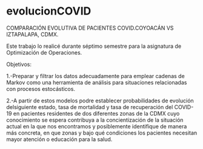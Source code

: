 # evolucionCOVID
COMPARACIÓN EVOLUTIVA DE PACIENTES COVID.COYOACÁN VS IZTAPALAPA, CDMX.

Este trabajo lo realicé durante séptimo semestre para la asignatura de Optimización de Operaciones. 

Objetivos:

1.-Preparar y filtrar los datos adecuadamente para emplear cadenas de Markov como una herramienta de análisis para situaciones relacionadas con procesos estocásticos.

2.-A partir de estos modelos podre establecer probabilidades de evolución delsiguiente estado, tasa de mortalidad y tasa de recuperación del COVID-19 en
pacientes residentes de dos diferentes zonas de la CDMX cuyo conocimiento se espera contribuya a la concientización de la situación actual en la que nos
encontramos y posiblemente identifique de manera más concreta, en que zonas y bajo qué condiciones los pacientes necesitan mayor atención o educación para la salud. 
